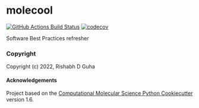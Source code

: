 molecool
==============================
[//]: # (Badges)
[![GitHub Actions Build Status](https://github.com/REPLACE_WITH_OWNER_ACCOUNT/molecool/workflows/CI/badge.svg)](https://github.com/REPLACE_WITH_OWNER_ACCOUNT/molecool/actions?query=workflow%3ACI)
[![codecov](https://codecov.io/gh/REPLACE_WITH_OWNER_ACCOUNT/molecool/branch/master/graph/badge.svg)](https://codecov.io/gh/REPLACE_WITH_OWNER_ACCOUNT/molecool/branch/master)


Software Best Practices refresher

### Copyright

Copyright (c) 2022, Rishabh D Guha


#### Acknowledgements
 
Project based on the 
[Computational Molecular Science Python Cookiecutter](https://github.com/molssi/cookiecutter-cms) version 1.6.
